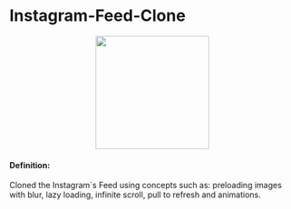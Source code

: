 # Instagram-Feed-Clone

<div align="center">
<img src="https://repository-images.githubusercontent.com/202744036/76c10535-8eaf-43d2-a9ce-fa04a54347df" width = "200px"/>
</div>

#### Definition:

Cloned the Instagram`s Feed using concepts such as: preloading images with blur, lazy loading, infinite scroll, pull to refresh and animations.

